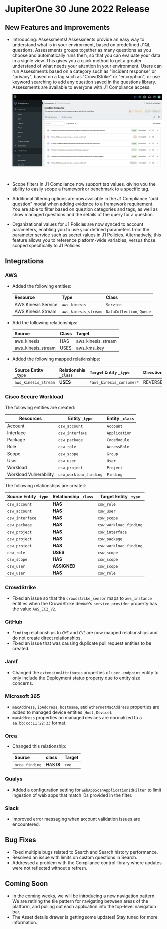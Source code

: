 # JupiterOne 30 June 2022 Release

## New Features and Improvements
-  Introducing: Assessments! Assessments provide an easy way to understand what is in your environment, based on predefined J1QL questions. Assessments groups together as many questions as you choose and automatically runs them, so that you can evaluate your data in a signle view. This gives you a quick method to get a greater understand of what needs your attention in your environment. Users can run Assessments based on a category such as "incident response" or "privacy", based on a tag such as "CrowdStrike" or "encryption", or use keyword searching to add any question saved in the questions library. Assessments are available to everyone with J1 Compliance access.
   ​

   ![](../assets/rn-assessments.png) 

   ​

-  Scope filters in J1 Compliance now support tag values, giving you the ability to easily scope a framework or benchmark to a specific tag. 

-  Additional filtering options are now available in the J1 Compliance "add question" modal when adding evidence to a framework requirement. You are able to filter based on question categories and tags, as well as show managed questions and the details of the query for a question. 

-  Organizational values for J1 Policies are now synced to account parameters, enabling you to use your defined parameters from the parameter service such as secret values in J1 Policies. Alternatively, this feature allows you to reference platform-wide variables, versus those scoped specifically to J1 Policies. 

## Integrations

### AWS
- Added the following entities:

  | Resource            | Type                 | Class                     |
  | ------------------- | -------------------- | ------------------------- |
  | AWS Kinesis Service | `aws_kinesis`        | `Service`                 |
  | AWS Kinesis Stream  | `aws_kinesis_stream` | `DataCollection`, `Queue` |

- Add the following relationships:

  | Source             | Class | Target             |
  | ------------------ | ----- | ------------------ |
  | aws_kinesis        | HAS   | aws_kinesis_stream |
  | aws_kinesis_stream | USES  | aws_kms_key        |

- Added the following mapped relationships:

  | Source Entity `_type` | Relationship `_class` | Target Entity `_type`    | Direction |
  | --------------------- | --------------------- | ------------------------ | --------- |
  | `aws_kinesis_stream`  | **USES**              | `*aws_kinesis_consumer*` | REVERSE   |

### Cisco Secure Workload
The following entities are created:

| Resources              | Entity `_type`         | Entity `_class` |
| ---------------------- | ---------------------- | --------------- |
| Account                | `csw_account`          | `Account`       |
| Interface              | `csw_interface`        | `Application`   |
| Package                | `csw_package`          | `CodeModule`    |
| Role                   | `csw_role`             | `AccessRole`    |
| Scope                  | `csw_scope`            | `Group`         |
| User                   | `csw_user`             | `User`          |
| Workload               | `csw_project`          | `Project`       |
| Workload Vulnerability | `csw_workload_finding` | `Finding`       |

The following relationships are created:

| Source Entity `_type` | Relationship `_class` | Target Entity `_type`  |
| --------------------- | --------------------- | ---------------------- |
| `csw_account`         | **HAS**               | `csw_role`             |
| `csw_account`         | **HAS**               | `csw_user`             |
| `csw_interface`       | **HAS**               | `csw_scope`            |
| `csw_package`         | **HAS**               | `csw_workload_finding` |
| `csw_project`         | **HAS**               | `csw_interface`        |
| `csw_project`         | **HAS**               | `csw_package`          |
| `csw_project`         | **HAS**               | `csw_workload_finding` |
| `csw_role`            | **USES**              | `csw_scope`            |
| `csw_scope`           | **HAS**               | `csw_scope`            |
| `csw_user`            | **ASSIGNED**          | `csw_scope`            |
| `csw_user`            | **HAS**               | `csw_role`             |

### CrowdStrike
- Fixed an issue so that the `crowdstrike_sensor` maps to `aws_instance` entities when the CrowdStrike device's `service_provider` property has the value `AWS_EC2_V2`.

### GitHub
- `Finding` relationships to `CWE` and `CVE` are now mapped relationships and do not create direct relationships.
- Fixed an issue that was causing duplicate pull request entities to be created.

### Jamf
- Changed the `extensionAttributes` properties of `user_endpoint` entity to only include the Deployment status property due to entity size concerns.

### Microsoft 365
- `macAddress`, `ipAddress`, `hostname`, and `ethernetMacAddress` properties are added to managed device entities (`Host`, `Device`).
- `macAddress` properties on managed devices are normalized to a `aa:bb:cc:11:22:33` format.

### Orca
- Changed this relationship:

  | Source         | class          | Target |
  | -------------- | -------------- | ------ |
  | `orca_finding` | ~~HAS~~ **IS** | `cve`  |

### Qualys
- Added a configuration setting for `webAppScanApplicationIdFilter` to limit ingestion of web apps that match IDs provided in the filter.

### Slack
- Improved error messaging when account validation issues are encountered.

## Bug Fixes
- Fixed multiple bugs related to Search and Search history performance. 
- Resolved an issue with limits on custom questions in Search.
- Addressed a problem with the Compliance control library where updates were not reflected without a refresh.

## Coming Soon
- In the coming weeks, we will be introducing a new navigation pattern. We are retiring the tile pattern for navigating between areas of the platform, and pulling out each application into the top-level navigation bar. 
- The Asset details drawer is getting some updates! Stay tuned for more information. 

